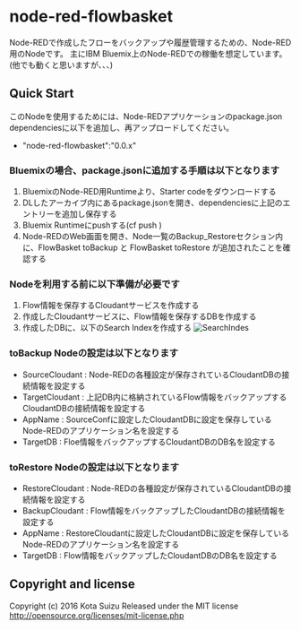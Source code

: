 # node-red-flowbasket

Node-REDで作成したフローをバックアップや履歴管理するための、Node-RED用のNodeです。
主にIBM Bluemix上のNode-REDでの稼働を想定しています。(他でも動くと思いますが、、、)

## Quick Start

このNodeを使用するためには、Node-REDアプリケーションのpackage.json dependenciesに以下を追加し、再アップロードしてください。

- "node-red-flowbasket":"0.0.x"

### Bluemixの場合、package.jsonに追加する手順は以下となります
1. BluemixのNode-RED用Runtimeより、Starter codeをダウンロードする
2. DLしたアーカイブ内にあるpackage.jsonを開き、dependenciesに上記のエントリーを追加し保存する
3. Bluemix Runtimeにpushする(cf push <Application Name>)
4. Node-REDのWeb画面を開き、Node一覧のBackup_Restoreセクション内に、FlowBasket toBackup と FlowBasket toRestore が追加されたことを確認する

### Nodeを利用する前に以下準備が必要です
1. Flow情報を保存するCloudantサービスを作成する
2. 作成したCloudantサービスに、Flow情報を保存するDBを作成する
3. 作成したDBに、以下のSearch Indexを作成する
![SearchIndes](https://db.tt/PaI16Y3u)

### toBackup Nodeの設定は以下となります
- SourceCloudant : Node-REDの各種設定が保存されているCloudantDBの接続情報を設定する
- TargetCloudant : 上記DB内に格納されているFlow情報をバックアップするCloudantDBの接続情報を設定する
- AppName : SourceConfに設定したCloudantDBに設定を保存しているNode-REDのアプリケーション名を設定する
- TargetDB : Floe情報をバックアップするCloudantDBのDB名を設定する

### toRestore Nodeの設定は以下となります
- RestoreCloudant : Node-REDの各種設定が保存されているCloudantDBの接続情報を設定する
- BackupCloudant : Flow情報をバックアップしたCloudantDBの接続情報を設定する
- AppName : RestoreCloudantに設定したCloudantDBに設定を保存しているNode-REDのアプリケーション名を設定する
- TargetDB : Flow情報をバックアップしたCloudantDBのDB名を設定する

## Copyright and license

Copyright (c) 2016 Kota Suizu
Released under the MIT license
http://opensource.org/licenses/mit-license.php

